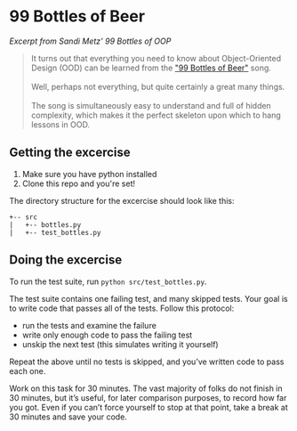 # 99 Bottles of Beer

*Excerpt from Sandi Metz' 99 Bottles of OOP*

> It turns out that everything you need to know about Object-Oriented Design (OOD) can be learned from the ["99 Bottles of Beer"](https://en.wikipedia.org/wiki/99_Bottles_of_Beer) song. <br/><br/> 
Well, perhaps not everything, but quite certainly a great many things. <br/><br/>
The song is simultaneously easy to understand and full of hidden complexity, which makes it the perfect skeleton upon which to hang lessons in OOD.

## Getting the excercise

1. Make sure you have python installed
2. Clone this repo and you're set!

The directory structure for the excercise should look like this:

```
+-- src
|   +-- bottles.py
|   +-- test_bottles.py

```

## Doing the excercise

To run the test suite, run `python src/test_bottles.py`.

The test suite contains one failing test, and many skipped tests. Your goal is to write code that passes all of the tests. Follow this protocol:

- run the tests and examine the failure
- write only enough code to pass the failing test
- unskip the next test (this simulates writing it yourself)

Repeat the above until no tests is skipped, and you’ve written code to pass each one.

Work on this task for 30 minutes. The vast majority of folks do not finish in 30 minutes, but it’s useful, for later comparison purposes, to record how far you got. Even if you can’t force yourself to stop at that point, take a break at 30 minutes and save your code.
